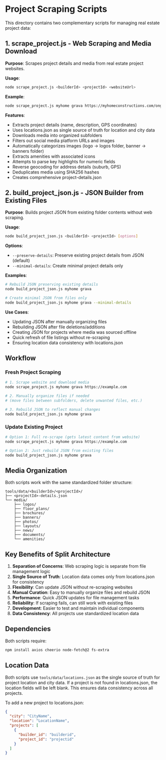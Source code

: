 # Project Scraping Scripts

This directory contains two complementary scripts for managing real estate project data:

## 1. scrape_project.js - Web Scraping and Media Download

**Purpose**: Scrapes project details and media from real estate project websites.

**Usage**:
```bash
node scrape_project.js <builderId> <projectId> <websiteUrl>
```

**Example**:
```bash
node scrape_project.js myhome grava https://myhomeconstructions.com/ongoing-projects/grava/
```

**Features**:
- Extracts project details (name, description, GPS coordinates)
- Uses locations.json as single source of truth for location and city data
- Downloads media into organized subfolders
- Filters out social media platform URLs and images
- Automatically categorizes images (logo → logos folder, banner → banners folder)
- Extracts amenities with associated icons
- Attempts to parse key highlights for numeric fields
- Reverse geocoding for address details (suburb, GPS)
- Deduplicates media using SHA256 hashes
- Creates comprehensive project-details.json

## 2. build_project_json.js - JSON Builder from Existing Files

**Purpose**: Builds project JSON from existing folder contents without web scraping.

**Usage**:
```bash
node build_project_json.js <builderId> <projectId> [options]
```

**Options**:
- `--preserve-details`: Preserve existing project details from JSON (default)
- `--minimal-details`: Create minimal project details only

**Examples**:
```bash
# Rebuild JSON preserving existing details
node build_project_json.js myhome grava

# Create minimal JSON from files only
node build_project_json.js myhome grava --minimal-details
```

**Use Cases**:
- Updating JSON after manually organizing files
- Rebuilding JSON after file deletions/additions
- Creating JSON for projects where media was sourced offline
- Quick refresh of file listings without re-scraping
- Ensuring location data consistency with locations.json

## Workflow

### Fresh Project Scraping
```bash
# 1. Scrape website and download media
node scrape_project.js myhome grava https://example.com

# 2. Manually organize files if needed
# (move files between subfolders, delete unwanted files, etc.)

# 3. Rebuild JSON to reflect manual changes
node build_project_json.js myhome grava
```

### Update Existing Project
```bash
# Option 1: Full re-scrape (gets latest content from website)
node scrape_project.js myhome grava https://example.com

# Option 2: Just rebuild JSON from existing files
node build_project_json.js myhome grava
```

## Media Organization

Both scripts work with the same standardized folder structure:

```
tools/data/<builderId>/<projectId>/
├── <projectId>-details.json
└── media/
    ├── logos/
    ├── floor_plans/
    ├── brochures/
    ├── banners/
    ├── photos/
    ├── layouts/
    ├── news/
    ├── documents/
    └── amenities/
```

## Key Benefits of Split Architecture

1. **Separation of Concerns**: Web scraping logic is separate from file management logic
2. **Single Source of Truth**: Location data comes only from locations.json for consistency
3. **Flexibility**: Can update JSON without re-scraping websites
4. **Manual Curation**: Easy to manually organize files and rebuild JSON
5. **Performance**: Quick JSON updates for file management tasks
6. **Reliability**: If scraping fails, can still work with existing files
7. **Development**: Easier to test and maintain individual components
8. **Data Consistency**: All projects use standardized location data

## Dependencies

Both scripts require:
```bash
npm install axios cheerio node-fetch@2 fs-extra
```

## Location Data

Both scripts use `tools/data/locations.json` as the single source of truth for project location and city data. If a project is not found in locations.json, the location fields will be left blank. This ensures data consistency across all projects.

To add a new project to locations.json:
```json
{
  "city": "CityName",
  "location": "LocationName", 
  "projects": [
    {
      "builder_id": "builderid",
      "project_id": "projectid"
    }
  ]
}
```
